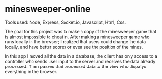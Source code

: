 # minesweeper-online

Tools used: Node,   Express,   Socket.io,    Javascript,    Html,    Css.

The goal for this project was to make a copy of the minesweeper game that is almost impossible to cheat in.
After making a minesweeper game who runs locally in the browser; I realized that users could change the data locally, and have better scores or even see the position of the mines.

In this app I moved all the data in a database, the client has only access to a controller who sends user input to the server and receives the data already processed.
Then passes that processed data to the view who dispalys everything in the browser.

